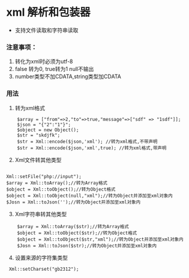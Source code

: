 # xml 解析和包装器

- 支持文件读取和字符串读取

### 注意事项： 
1. 转化为xml时必须为utf-8
2. false 转为0, true转为1 null不输出
3. number类型不加CDATA,string类型加CDATA

### 用法
1. 转为xml格式

```
    $array = ["from"=>2,"to"=>true,"message"=>["sdf" => "1sdf"]];
    $json = "{"2":"1"}";
    $object = new Object();
    $str = "skdjfk";
    $str = Xml::encode($json,'xml'); //转为xml格式,不带声明
    $str = Xml::encode($json,'xml',true); //转为xml格式,带声明
```

2. Xml文件转其他类型
```

Xml::setFile("php://input"); 
$array = Xml::toArray();//转为Array格式
$object = Xml::toObject();//转为Object格式
$object = Xml::toObject(null,"xml");//转为Object并添加至xml对象内
$Josn = Xml::toJson('');//转为Object并添加至xml对象内

```

3. Xml字符串转其他类型
```
    $array = Xml::toArray($str);//转为Array格式
    $object = Xml::toObject($str);//转为Object格式
    $object = Xml::toObject($str,"xml");//转为Object并添加至xml对象内
    $Josn = Xml::toJson($str);//转为Object并添加至xml对象内
```

4. 设置来源的字符集类型
```
 Xml::setCharset("gb2312");

```